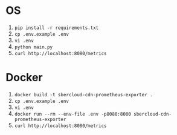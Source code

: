 # OS

1. `pip install -r requirements.txt`
2. `cp .env.example .env`
3. `vi .env`
4. `python main.py`
5. `curl http://localhost:8080/metrics`

# Docker

1. `docker build -t sbercloud-cdn-prometheus-exporter .`
2. `cp .env.example .env`
3. `vi .env`
4. `docker run --rm --env-file .env -p8080:8080 sbercloud-cdn-prometheus-exporter`
5. `curl http://localhost:8080/metrics`
